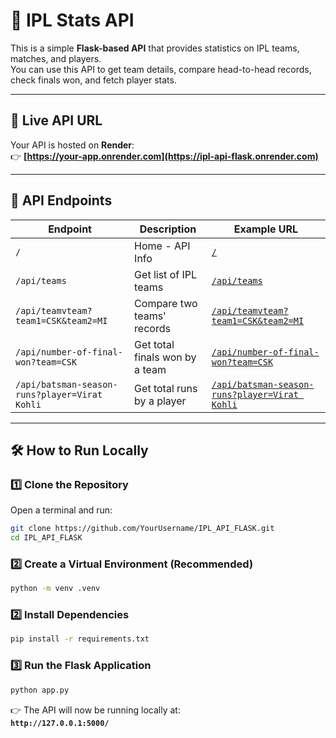# 🏏 IPL Stats API

This is a simple **Flask-based API** that provides statistics on IPL teams, matches, and players.  
You can use this API to get team details, compare head-to-head records, check finals won, and fetch player stats.

---

## 🚀 Live API URL  
Your API is hosted on **Render**:  
👉 **[https://your-app.onrender.com](https://ipl-api-flask.onrender.com)**  

---

## 📌 API Endpoints  

| Endpoint | Description | Example URL |
|----------|------------|-------------|
| `/` | Home - API Info | [`/`](https://ipl-api-flask.onrender.com) |
| `/api/teams` | Get list of IPL teams | [`/api/teams`](https://ipl-api-flask.onrender.com/api/teams) |
| `/api/teamvteam?team1=CSK&team2=MI` | Compare two teams' records | [`/api/teamvteam?team1=CSK&team2=MI`](https://ipl-api-flask.onrender.com/api/teamvteam?team1=CSK&team2=MI) |
| `/api/number-of-final-won?team=CSK` | Get total finals won by a team | [`/api/number-of-final-won?team=CSK`](https://ipl-api-flask.onrender.com/api/number-of-final-won?team=CSK) |
| `/api/batsman-season-runs?player=Virat Kohli` | Get total runs by a player | [`/api/batsman-season-runs?player=Virat Kohli`](https://ipl-api-flask.onrender.com/api/batsman-season-runs?player=Virat%20Kohli) |

---

## 🛠 How to Run Locally  

### 1️⃣ Clone the Repository  
Open a terminal and run:  
```bash
git clone https://github.com/YourUsername/IPL_API_FLASK.git
cd IPL_API_FLASK
```

### 2️⃣ Create a Virtual Environment (Recommended)  
```bash
python -m venv .venv
```

### 2️⃣ Install Dependencies  
```bash
pip install -r requirements.txt
```

### 3️⃣ Run the Flask Application  
```bash
python app.py
```

👉 The API will now be running locally at:  
**`http://127.0.0.1:5000/`**  

